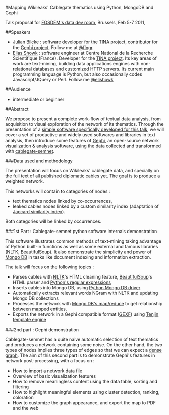 #Mapping Wikileaks' Cablegate thematics using Python, MongoDB and Gephi

Talk proposal for [FOSDEM's data dev room](http://datadevroom.couch.it/), Brussels, Feb 5-7 2011, 

##Speakers

 - Julian Bilcke : software developer for the [TINA project](http://tinasoft.eu), contributor for the [Gephi project](http://gephi.org). Follow me at [@flngr](http://twitter.com/flngr).
 - [Elias Showk](http://github.com/elishowk) : software engineer at Centre National de la Recherche Scientifique (France). Developer for the [TINA project](http://tinasoft.eu). Its key areas of work are text-mining, building data applications engines with non-relational databases and customized HTTP servers. Its current main programming language is Python, but also occasionally codes Javascript/JQuery or Perl. Follow me [@elishowk](http://identi.ca/elishowk)

##Audience

 - intermediate or beginner

##Abstract

We propose to present a complete work-flow of textual data analysis, from acquisition to visual exploration of the network of its thematics. Through the presentation of a [simple software specifically developed for this talk](http://github.com/elishowk/cablegate_semnet), we will cover a set of productive and widely used softwares and libraries in text analysis, then introduce some features of [Gephi](http://gephi.org), an open-source network visualization & analysis software, using the data collected and transformed with [cablegate-semnet](http://github.com/elishowk/cablegate_semnet).

###Data used and methodology

The presentation will focus on Wikileaks' cablegate data, and specially on the full text of all published diplomatic cables yet. The goal is to produce a weighted network.

This networks will contain to categories of nodes :

 - text thematics nodes linked by co-occurrences,
 - leaked cables nodes linked by a custom similarity index (adaptation of [Jaccard similarity index](http://en.wikipedia.org/wiki/Jaccard_index)).
 
Both categories will be linked by occurrences.

###1st Part : Cablegate-semnet python software internals demonstration


This software illustrates common methods of text-mining taking advantage of Python built-in functions as well as some external and famous libraries (NLTK, BeautifulSoup).
It also demonstrate the simplicity and power of [Mongo DB](http://mongodb.org) in tasks like document indexing and information extraction.

The talk will focus on the following topics :

 - Parses cables with [NLTK](http://nltk.org)'s HTML cleaning feature, [BeautifulSoup](http://www.crummy.com/software/BeautifulSoup/)'s HTML parser and [Python's regular expressions](http://docs.python.org/library/re.html)
 - Inserts cables into Mongo DB, using [Python Mongo DB driver](http://api.mongodb.org/python/1.9%2B/index.html)
 - Automatically extracts relevant words NGram with NLTK and updating Mongo DB collections
 - Processes the network with [Mongo DB's map/reduce](http://www.mongodb.org/display/DOCS/MapReduce) to get relationship between mapped entities.
 - Exports the network in a Gephi compatible format ([GEXF](http://gexf.net)) using [Tenjin template engine](http://www.kuwata-lab.com/tenjin/)


###2nd part : Gephi demonstration

Cablegate-semnet has a quite naive automatic selection of text thematics and produces a network containing some noise. On the other hand, the two types of nodes implies three types of edges so that we can expect a [dense graph](http://en.wikipedia.org/wiki/Dense_graph). The aim of this second part is to demonstrate Gephi's features in network post-processing, with a focus on :

- How to import a network data file
- Overview of basic visualization features
- How to remove meaningless content using the data table, sorting and filtering
- How to highlight meaningful elements using cluster detection, ranking, coloration
- How to customize the graph appearance, and export the map to PDF and the web
